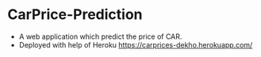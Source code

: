 # CarPrice-Prediction
* A web application which predict the price of CAR.
* Deployed with help of Heroku https://carprices-dekho.herokuapp.com/
